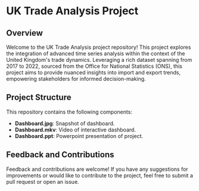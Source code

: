 # UK Trade Analysis Project

## Overview
Welcome to the UK Trade Analysis project repository! This project explores the integration of advanced time series analysis within the context of the United Kingdom's trade dynamics. Leveraging a rich dataset spanning from 2017 to 2022, sourced from the Office for National Statistics (ONS), this project aims to provide nuanced insights into import and export trends, empowering stakeholders for informed decision-making.

## Project Structure
This repository contains the following components:
- **Dashboard.jpg**: Snapshot of dashboard.
- **Dashboard.mkv**: Video of interactive dashboard.
- **Dashboard.ppt**: Powerpoint presentation of project.

## Feedback and Contributions
Feedback and contributions are welcome! If you have any suggestions for improvements or would like to contribute to the project, feel free to submit a pull request or open an issue.
